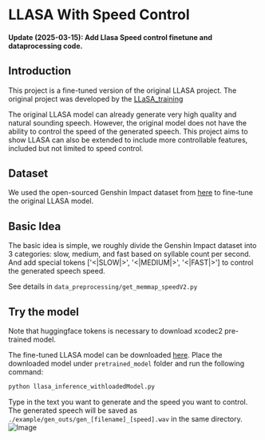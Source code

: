 # LLASA With Speed Control

#### Update (2025-03-15): Add Llasa Speed control finetune and dataprocessing code.


## Introduction
This project is a fine-tuned version of the original LLASA project. The original project was developed by the [LLaSA_training](https://github.com/zhenye234/LLaSA_training) 

The original LLASA model can already generate very high quality and natural sounding speech. However, the original model does not have the ability to control the speed of the generated speech. This project aims to show LLASA can also be extended to include more controllable features, included but not limited to speed control.

## Dataset
We used the open-sourced Genshin Impact dataset from [here](https://pan.ai-hobbyist.com/Genshin%20Datasets/%E8%8B%B1%E8%AF%AD%20-%20English) to fine-tune the original LLASA model.

## Basic Idea
The basic idea is simple, we roughly divide the Genshin Impact dataset into 3 categories: slow, medium, and fast based on syllable count per second. And add special tokens ['<|SLOW|>', '<|MEDIUM|>', '<|FAST|>'] to control the generated speech speed.  

See details in `data_preprocessing/get_memmap_speedV2.py`

## Try the model
Note that huggingface tokens is necessary to download xcodec2 pre-trained model. 

The fine-tuned LLASA model can be downloaded [here](https://drive.google.com/drive/folders/13BTLFwp8ua96-y_eehHJ1eoUFXP1Tfoq?usp=sharing).
Place the downloaded model under `pretrained_model` folder and run the following command:
```bash
python llasa_inference_withloadedModel.py
```
Type in the text you want to generate and the speed you want to control. The generated speech will be saved as `./example/gen_outs/gen_[filename]_[speed].wav` in the same directory. 
![Image](https://github.com/user-attachments/assets/dcaa8230-c5c8-4350-88e5-58daacefe299)




